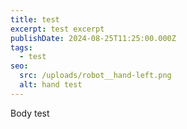 ```yaml
---
title: test
excerpt: test excerpt
publishDate: 2024-08-25T11:25:00.000Z
tags:
  - test
seo:
  src: /uploads/robot__hand-left.png
  alt: hand test
---
```

Body test
